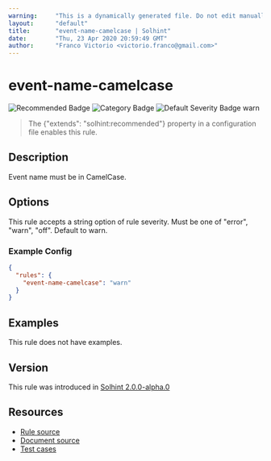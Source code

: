 ```yaml
---
warning:     "This is a dynamically generated file. Do not edit manually."
layout:      "default"
title:       "event-name-camelcase | Solhint"
date:        "Thu, 23 Apr 2020 20:59:49 GMT"
author:      "Franco Victorio <victorio.franco@gmail.com>"
---
```


# event-name-camelcase
![Recommended Badge](https://img.shields.io/badge/-Recommended-brightgreen)
![Category Badge](https://img.shields.io/badge/-Style%20Guide%20Rules-informational)
![Default Severity Badge warn](https://img.shields.io/badge/Default%20Severity-warn-yellow)
> The {"extends": "solhint:recommended"} property in a configuration file enables this rule.


## Description
Event name must be in CamelCase.

## Options
This rule accepts a string option of rule severity. Must be one of "error", "warn", "off". Default to warn.

### Example Config
```json
{
  "rules": {
    "event-name-camelcase": "warn"
  }
}
```


## Examples
This rule does not have examples.

## Version
This rule was introduced in [Solhint 2.0.0-alpha.0](https://github.com/protofire/solhint/tree/v2.0.0-alpha.0)

## Resources
- [Rule source](https://github.com/protofire/solhint/tree/master/lib/rules/naming/event-name-camelcase.js)
- [Document source](https://github.com/protofire/solhint/tree/master/docs/rules/naming/event-name-camelcase.md)
- [Test cases](https://github.com/protofire/solhint/tree/master/test/rules/naming/event-name-camelcase.js)
